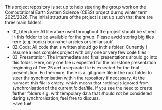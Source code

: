 This project repository is set up to help steering the group work on the Computational Earth System Science (CESS) project during winter term 2025/2026. The initial structure of the project is set up such that there are three main folders: 
- 01_Literature: All literature used throughout the project should be stored in this folder to be available for the group. Please avoid storing big files here (e.g. books) but rather articles or similar stuff.
- 02_Code: All code that is written should go in this folder. Currently I assume a less complex project with only one or very few code files.
- 03_Presentation: The intermediate and final presentations should go into this folder. Here, only one file is expected for the milestone presentation beginning of Dec 25 and a separate file is expected for the final presentation.
Furthermore, there is a .gitignore file in the root folder to steer the synchronisation within the repository if necessary. At the moment, this file is empty, which means that nothing is ignored from synchronisation of the current folder/file. If you see the need to create further folders e.g. with temporary data that should not be considered during synchronisation, feel free to discuss.  
Have fun!
